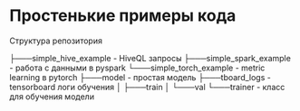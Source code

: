 # Простенькие примеры кода
Структура репозитория

├───simple_hive_example  - HiveQL запросы
├───simple_spark_example - работа с данными в pyspark
└───simple_torch_example - metric learning в pytorch
    ├───model            - простая модель
    ├───tboard_logs      - tensorboard логи обучения
    │   ├───train
    │   └───val
    └───trainer          - класс для обучения модели
